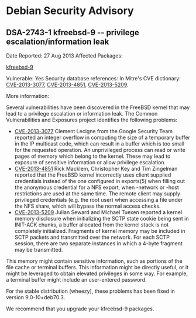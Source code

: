 
Debian Security Advisory
========================


DSA-2743-1 kfreebsd-9 -- privilege escalation/information leak
--------------------------------------------------------------



Date Reported:
27 Aug 2013
Affected Packages:

[kfreebsd-9](https://packages.debian.org/src:kfreebsd-9)

Vulnerable:
Yes
Security database references:
In Mitre's CVE dictionary: [CVE-2013-3077](https://security-tracker.debian.org/tracker/CVE-2013-3077), [CVE-2013-4851](https://security-tracker.debian.org/tracker/CVE-2013-4851), [CVE-2013-5209](https://security-tracker.debian.org/tracker/CVE-2013-5209).  

More information:

Several vulnerabilities have been discovered in the FreeBSD kernel
that may lead to a privilege escalation or information leak. The
Common Vulnerabilities and Exposures project identifies the following
problems:


* [CVE-2013-3077](https://security-tracker.debian.org/tracker/CVE-2013-3077)
Clement Lecigne from the Google Security Team reported an integer
 overflow in computing the size of a temporary buffer in the IP
 multicast code, which can result in a buffer which is too small
 for the requested operation. An unprivileged process can read or
 write pages of memory which belong to the kernel. These may lead
 to exposure of sensitive information or allow privilege
 escalation.
* [CVE-2013-4851](https://security-tracker.debian.org/tracker/CVE-2013-4851)
Rick Macklem, Christopher Key and Tim Zingelman reported that the
 FreeBSD kernel incorrectly uses client supplied credentials
 instead of the one configured in exports(5) when filling out the
 anonymous credential for a NFS export, when -network or -host
 restrictions are used at the same time. The remote client may
 supply privileged credentials (e.g. the root user) when accessing
 a file under the NFS share, which will bypass the normal access
 checks.
* [CVE-2013-5209](https://security-tracker.debian.org/tracker/CVE-2013-5209)
Julian Seward and Michael Tuexen reported a kernel memory
 disclosure when initializing the SCTP state cookie being sent in
 INIT-ACK chunks, a buffer allocated from the kernel stack is not
 completely initialized. Fragments of kernel memory may be
 included in SCTP packets and transmitted over the network. For
 each SCTP session, there are two separate instances in which a
 4-byte fragment may be transmitted.


This memory might contain sensitive information, such as portions
 of the file cache or terminal buffers. This information might be
 directly useful, or it might be leveraged to obtain elevated
 privileges in some way. For example, a terminal buffer might
 include an user-entered password.


For the stable distribution (wheezy), these problems has been fixed in
version 9.0-10+deb70.3.


We recommend that you upgrade your kfreebsd-9 packages.





